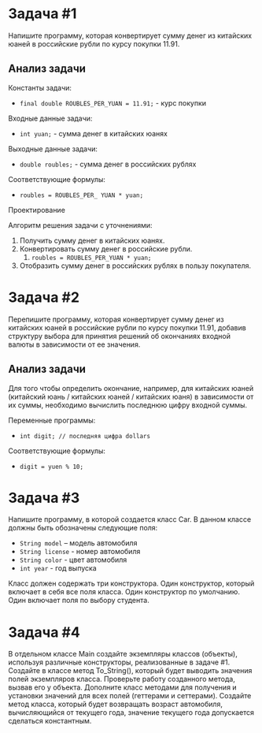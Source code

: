 # Задача #1

Напишите программу, которая конвертирует сумму денег из китайских юаней в российские рубли по курсу покупки 11.91.

## Анализ задачи
Константы задачи:
- `final double ROUBLES_PER_YUAN = 11.91;` - курс покупки

Входные данные задачи:
- `int yuan;` - сумма денег в китайских юанях

Выходные данные задачи:
- `double roubles;` - сумма денег в российских рублях

Соответствующие формулы:
- `roubles = ROUBLES_PER_ YUAN * yuan;`

Проектирование

Алгоритм решения задачи с уточнениями:
1. Получить сумму денег в китайских юанях.
2. Конвертировать сумму денег в российские рубли.
   1. `roubles = ROUBLES_PER_YUAN * yuan;`
3. Отобразить сумму денег в российских рублях в пользу покупателя.


# Задача #2

Перепишите программу, которая конвертирует сумму денег из китайских юаней в российские рубли по курсу покупки 11.91, добавив структуру выбора для принятия решений об окончаниях входной валюты в зависимости от ее значения.

## Анализ задачи

Для того чтобы определить окончание, например, для китайских юаней (китайский юань / китайских юаней / китайских юаня) в зависимости от их суммы, необходимо вычислить последнюю цифру входной суммы.

Переменные программы:
- `int digit; // последняя цифра dollars`

Соответствующие формулы:
- `digit = yuen % 10;`

# Задача #3

Напишите программу, в которой создается класс Car. В данном классе должны быть обозначены следующие поля:
- `String model` – модель автомобиля
- `String license` - номер автомобиля
- `String color` - цвет автомобиля
- `int year` - год выпуска

Класс должен содержать три конструктора.
Один конструктор, который включает в себя все поля класса.
Один конструктор по умолчанию.
Один включает поля по выбору студента.

# Задача #4
В отдельном классе Main создайте экземпляры классов (объекты), используя различные конструкторы, реализованные в задаче #1.
Создайте в классе метод To_String(), который будет выводить значения полей экземпляров класса.
Проверьте работу созданного метода, вызвав его у объекта.
Дополните класс методами для получения и установки значений для всех полей (геттерами и сеттерами).
Создайте метод класса, который будет возвращать возраст автомобиля, вычисляющийся от текущего года, значение текущего года допускается сделаться константным.
